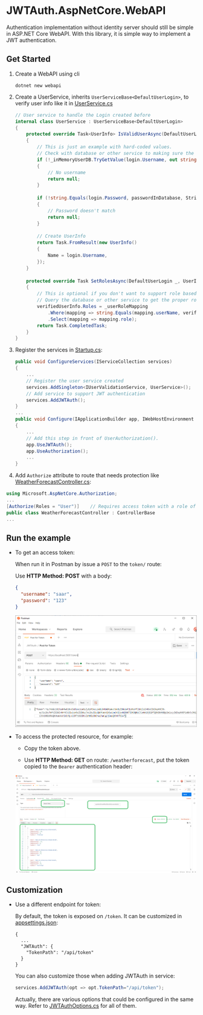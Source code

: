# JWTAuth.AspNetCore.WebAPI

Authentication implementation without identity server should still be simple in ASP.NET Core WebAPI. With this library, it is simple way to implement a JWT authentication.

## Get Started

1. Create a WebAPI using cli

    ```dotnetcli
    dotnet new webapi
    ```

1. Create a UserService, inherits `UserServiceBase<DefaultUserLogin>`, to verify user info like it in [UserService.cs](example/UserService.cs)

    ```csharp
    // User service to handle the Login created before 
    internal class UserService : UserServiceBase<DefaultUserLogin>
    {
        protected override Task<UserInfo> IsValidUserAsync(DefaultUserLogin login)
        {
            // This is just an example with hard-coded values.
            // Check with database or other service to making sure the user info is valid.
            if (!_inMemoryUserDB.TryGetValue(login.Username, out string passwordInDatabase))
            {
                // No username
                return null;
            }

            if (!string.Equals(login.Password, passwordInDatabase, StringComparison.Ordinal))
            {
                // Password doesn't match
                return null;
            }

            // Create UserInfo
            return Task.FromResult(new UserInfo()
            {
                Name = login.Username,
            });
        }

        protected override Task SetRolesAsync(DefaultUserLogin _, UserInfo verifiedUserInfo)
        {
            // This is optional if you don't want to support role based access control, return Task.CompletedTask in that case.
            // Query the database or other service to get the proper role info.
            verifiedUserInfo.Roles = _userRoleMapping
                .Where(mapping => string.Equals(mapping.userName, verifiedUserInfo.Name, StringComparison.OrdinalIgnoreCase))
                .Select(mapping => mapping.role);
            return Task.CompletedTask;
        }
    }
    ```

1. Register the services in [Startup.cs](./example/Startup.cs):

    ```csharp
    public void ConfigureServices(IServiceCollection services)
    {
        ...
        // Register the user service created
        services.AddSingleton<IUserValidationService, UserService>();
        // Add service to support JWT authentication
        services.AddJWTAuth();
    }
    ...
    public void Configure(IApplicationBuilder app, IWebHostEnvironment env)
    {
        ...
        // Add this step in front of UserAuthorization().
        app.UseJWTAuth();
        app.UseAuthorization();
        ...
    }
    ```

1. Add `Authorize` attribute to route that needs protection like [WeatherForecastController.cs](./example/Controllers/WeatherForecastController.cs):

```csharp
using Microsoft.AspNetCore.Authorization;
...
[Authorize(Roles = "User")]    // Requires access token with a role of 'User' on it.
public class WeatherForecastController : ControllerBase
...
```

## Run the example

* To get an access token:

  When run it in Postman by issue a `POST` to the `token/` route:

  Use **HTTP Method: POST** with a body:

  ```json
  {
    "username": "saar",
    "password": "123"
  }
  ```

  ![Run JWTAuth in Postman](./img/AuthInPostman.png)

* To access the protected resource, for example:

  * Copy the token above.

  * Use **HTTP Method: GET** on route: `/weatherforecast`, put the token copied to the `Bearer` authentication header:

  ![Get protected resource in Postman](./img/GetWeatherForecast.png)

## Customization

* Use a different endpoint for token:

    By default, the token is exposed on `/token`. It can be customized in [appsettings.json](./example/appsettings.json):

    ```jsonc
    {
      ...
      "JWTAuth": {
        "TokenPath": "/api/token"
      }
    }
    ```

    You can also customize those when adding JWTAuth in service:

    ```csharp
    services.AddJWTAuth(opt => opt.TokenPath="/api/token");
    ```

    Actually, there are various options that could be configured in the same way. Refer to [JWTAuthOptions.cs](./src/JWTAuthOptions.cs) for all of them.
